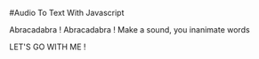 #Audio To Text With Javascript

Abracadabra ! Abracadabra ! Make a sound, you inanimate words

LET'S GO WITH ME !

